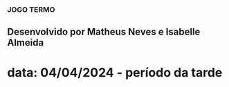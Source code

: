 ### JOGO TERMO
## Desenvolvido por Matheus Neves e Isabelle Almeida

# data: 04/04/2024 - período da tarde
